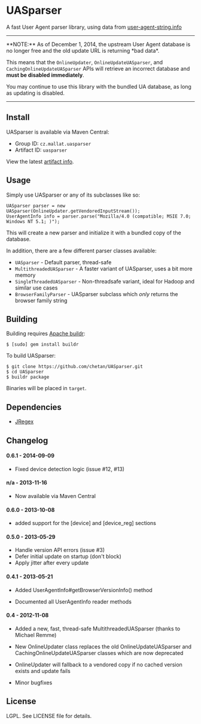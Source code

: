 # UASparser

A fast User Agent parser library, using data from [user-agent-string.info](http://user-agent-string.info/)

<hr>
**NOTE:** As of December 1, 2014, the upstream User Agent database is no longer free and the old update URL is returning *bad data*. 

This means that the `OnlineUpdater`, `OnlineUpdateUASparser`, and `CachingOnlineUpdateUASparser` APIs will retrieve an incorrect database and **must be disabled immediately**.

You may continue to use this library with the bundled UA database, as long as updating is disabled. 
<hr>

## Install

UASparser is available via Maven Central: 

* Group ID: `cz.mallat.uasparser`
* Artifact ID: `uasparser`

View the latest [artifact info](http://search.maven.org/#search%7Cga%7C1%7Ca%3A%22uasparser%22).

## Usage

Simply use UASparser or any of its subclasses like so:

```
UASparser parser = new UASparser(OnlineUpdater.getVendoredInputStream());
UserAgentInfo info = parser.parse("Mozilla/4.0 (compatible; MSIE 7.0;
Windows NT 5.1; )");
```

This will create a new parser and initialize it with a bundled copy of the database.

In addition, there are a few different parser classes available:

* ``UASparser`` - Default parser, thread-safe
* ``MultithreadedUASparser`` - A faster variant of UASparser, uses a bit more memory
* ``SingleThreadedUASparser`` - Non-threadsafe variant, ideal for Hadoop and similar use cases
* ``BrowserFamilyParser`` - UASparser subclass which _only_ returns the browser family string

## Building

Building requires [Apache buildr](http://buildr.apache.org/):

```
$ [sudo] gem install buildr
```

To build UASparser:

```
$ git clone https://github.com/chetan/UASparser.git
$ cd UASparser
$ buildr package
```

Binaries will be placed in `target`.

## Dependencies

* [JRegex](http://jregex.sourceforge.net/)


## Changelog

#### 0.6.1 - 2014-09-09

* Fixed device detection logic (issue #12, #13)

#### n/a   - 2013-11-16

* Now available via Maven Central

#### 0.6.0 - 2013-10-08

* added support for the [device] and [device_reg] sections

#### 0.5.0 - 2013-05-29

* Handle version API errors (issue #3)
* Defer initial update on startup (don't block)
* Apply jitter after every update

#### 0.4.1 - 2013-05-21

* Added UserAgentInfo#getBrowserVersionInfo() method

* Documented all UserAgentInfo reader methods

#### 0.4 - 2012-11-08

* Added a new, fast, thread-safe MultithreadedUASparser (thanks to Michael Remme)

* New OnlineUpdater class replaces the old OnlineUpdateUASparser and CachingOnlineUpdateUASparser classes which are now deprecated

* OnlineUpdater will fallback to a vendored copy if no cached version exists and update fails

* Minor bugfixes

## License

LGPL. See LICENSE file for details.

